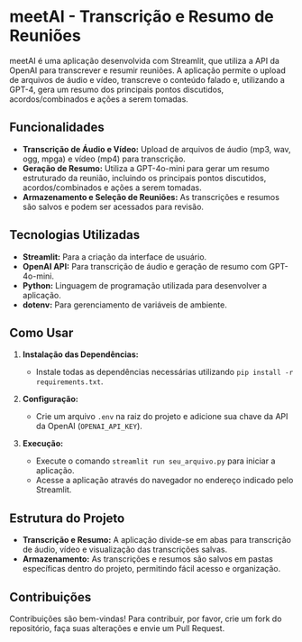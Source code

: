
# meetAI - Transcrição e Resumo de Reuniões

meetAI é uma aplicação desenvolvida com Streamlit, que utiliza a API da OpenAI para transcrever e resumir reuniões. A aplicação permite o upload de arquivos de áudio e vídeo, transcreve o conteúdo falado e, utilizando a GPT-4, gera um resumo dos principais pontos discutidos, acordos/combinados e ações a serem tomadas.

## Funcionalidades

- **Transcrição de Áudio e Vídeo:** Upload de arquivos de áudio (mp3, wav, ogg, mpga) e vídeo (mp4) para transcrição.
- **Geração de Resumo:** Utiliza a GPT-4o-mini para gerar um resumo estruturado da reunião, incluindo os principais pontos discutidos, acordos/combinados e ações a serem tomadas.
- **Armazenamento e Seleção de Reuniões:** As transcrições e resumos são salvos e podem ser acessados para revisão.

## Tecnologias Utilizadas

- **Streamlit:** Para a criação da interface de usuário.
- **OpenAI API:** Para transcrição de áudio e geração de resumo com GPT-4o-mini.
- **Python:** Linguagem de programação utilizada para desenvolver a aplicação.
- **dotenv:** Para gerenciamento de variáveis de ambiente.

## Como Usar

1. **Instalação das Dependências:**
   - Instale todas as dependências necessárias utilizando `pip install -r requirements.txt`.

2. **Configuração:**
   - Crie um arquivo `.env` na raiz do projeto e adicione sua chave da API da OpenAI (`OPENAI_API_KEY`).

3. **Execução:**
   - Execute o comando `streamlit run seu_arquivo.py` para iniciar a aplicação.
   - Acesse a aplicação através do navegador no endereço indicado pelo Streamlit.

## Estrutura do Projeto

- **Transcrição e Resumo:** A aplicação divide-se em abas para transcrição de áudio, vídeo e visualização das transcrições salvas.
- **Armazenamento:** As transcrições e resumos são salvos em pastas específicas dentro do projeto, permitindo fácil acesso e organização.

## Contribuições

Contribuições são bem-vindas! Para contribuir, por favor, crie um fork do repositório, faça suas alterações e envie um Pull Request.


